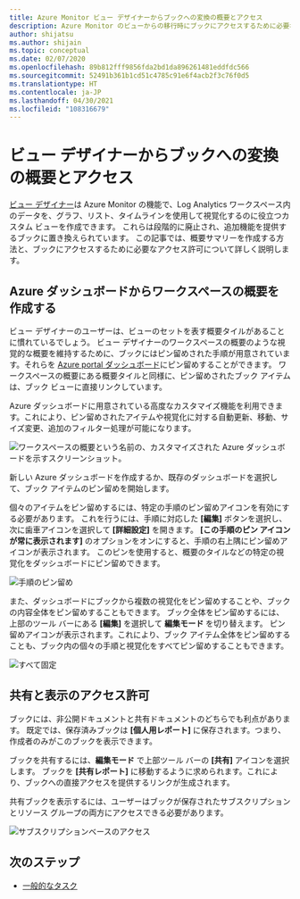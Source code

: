 ```yaml
---
title: Azure Monitor ビュー デザイナーからブックへの変換の概要とアクセス
description: Azure Monitor のビューからの移行時にブックにアクセスするために必要なアクセス許可。
author: shijatsu
ms.author: shijain
ms.topic: conceptual
ms.date: 02/07/2020
ms.openlocfilehash: 89b812fff9856fda2bd1da896261481eddfdc566
ms.sourcegitcommit: 52491b361b1cd51c4785c91e6f4acb2f3c76f0d5
ms.translationtype: HT
ms.contentlocale: ja-JP
ms.lasthandoff: 04/30/2021
ms.locfileid: "108316679"
---
```

# <a name="view-designer-to-workbooks-conversion-summary-and-access"></a>ビュー デザイナーからブックへの変換の概要とアクセス
[ビュー デザイナー](view-designer.md)は Azure Monitor の機能で、Log Analytics ワークスペース内のデータを、グラフ、リスト、タイムラインを使用して視覚化するのに役立つカスタム ビューを作成できます。 これらは段階的に廃止され、追加機能を提供するブックに置き換えられています。 この記事では、概要サマリーを作成する方法と、ブックにアクセスするために必要なアクセス許可について詳しく説明します。

## <a name="creating-your-workspace-summary-from-azure-dashboard"></a>Azure ダッシュボードからワークスペースの概要を作成する
ビュー デザイナーのユーザーは、ビューのセットを表す概要タイルがあることに慣れているでしょう。 ビュー デザイナーのワークスペースの概要のような視覚的な概要を維持するために、ブックにはピン留めされた手順が用意されています。それらを [Azure portal ダッシュボード](../../azure-portal/azure-portal-dashboards.md)にピン留めすることができます。 ワークスペースの概要にある概要タイルと同様に、ピン留めされたブック アイテムは、ブック ビューに直接リンクしています。

Azure ダッシュボードに用意されている高度なカスタマイズ機能を利用できます。これにより、ピン留めされたアイテムや視覚化に対する自動更新、移動、サイズ変更、追加のフィルター処理が可能になります。 

![ワークスペースの概要という名前の、カスタマイズされた Azure ダッシュボードを示すスクリーンショット。](media/view-designer-conversion-access/dashboard.png)

新しい Azure ダッシュボードを作成するか、既存のダッシュボードを選択して、ブック アイテムのピン留めを開始します。

個々のアイテムをピン留めするには、特定の手順のピン留めアイコンを有効にする必要があります。 これを行うには、手順に対応した **[編集]** ボタンを選択し、次に歯車アイコンを選択して **[詳細設定]** を開きます。 **[この手順のピン アイコンが常に表示されます]** のオプションをオンにすると、手順の右上隅にピン留めアイコンが表示されます。 このピンを使用すると、概要のタイルなどの特定の視覚化をダッシュボードにピン留めできます。

![手順のピン留め](media/view-designer-conversion-access/pin-step.png)


また、ダッシュボードにブックから複数の視覚化をピン留めすることや、ブックの内容全体をピン留めすることもできます。 ブック全体をピン留めするには、上部のツール バーにある **[編集]** を選択して **編集モード** を切り替えます。 ピン留めアイコンが表示されます。これにより、ブック アイテム全体をピン留めすることも、ブック内の個々の手順と視覚化をすべてピン留めすることもできます。

![すべて固定](media/view-designer-conversion-access/pin-all.png)



## <a name="sharing-and-viewing-permissions"></a>共有と表示のアクセス許可 
ブックには、非公開ドキュメントと共有ドキュメントのどちらでも利点があります。 既定では、保存済みブックは **[個人用レポート]** に保存されます。つまり、作成者のみがこのブックを表示できます。

ブックを共有するには、**編集モード** で上部ツール バーの **[共有]** アイコンを選択します。 ブックを **[共有レポート]** に移動するように求められます。これにより、ブックへの直接アクセスを提供するリンクが生成されます。

共有ブックを表示するには、ユーザーはブックが保存されたサブスクリプションとリソース グループの両方にアクセスできる必要があります。

![サブスクリプションベースのアクセス](media/view-designer-conversion-access/subscription-access.png)

## <a name="next-steps"></a>次のステップ

- [一般的なタスク](view-designer-conversion-tasks.md)